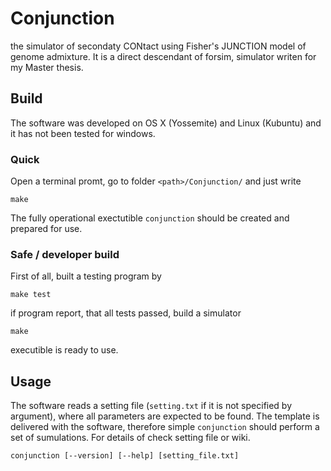 # Conjunction
the simulator of secondaty CONtact using Fisher's JUNCTION model of genome admixture. It is a direct descendant of forsim, simulator writen for my Master thesis.

## Build

The software was developed on OS X (Yossemite) and Linux (Kubuntu) and it has not been tested for windows.

### Quick

Open a terminal promt, go to folder `<path>/Conjunction/` and just write

```{bash}
make
```

The fully operational exectutible `conjunction` should be created and prepared for use.

### Safe / developer build

First of all, built a testing program by

```{bash}
make test
```

if program report, that all tests passed, build a simulator

```{bash}
make
```

executible is ready to use.

## Usage

The software reads a setting file (`setting.txt` if it is not specified by argument), where all parameters are expected to be found. The template is delivered with the software, therefore simple `conjunction` should perform a set of sumulations. For details of check setting file or wiki.

```{bash}
conjunction [--version] [--help] [setting_file.txt]
```
